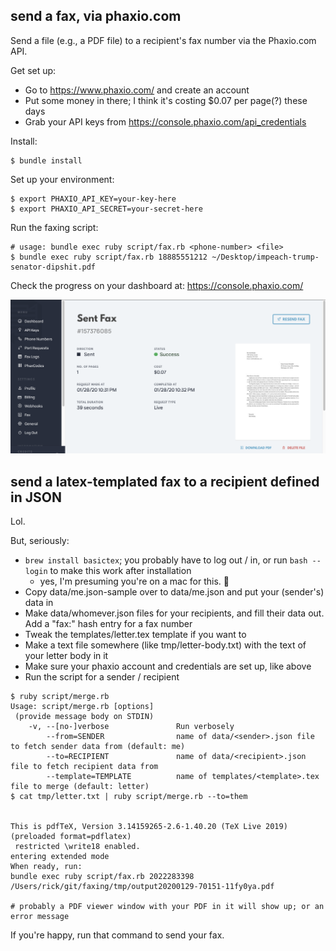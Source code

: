 ## send a fax, via phaxio.com

Send a file (e.g., a PDF file) to a recipient's fax number via the Phaxio.com API.

Get set up:

 - Go to https://www.phaxio.com/ and create an account
 - Put some money in there; I think it's costing $0.07 per page(?) these days
 - Grab your API keys from https://console.phaxio.com/api_credentials

Install:

```
$ bundle install
```

Set up your environment:

```
$ export PHAXIO_API_KEY=your-key-here
$ export PHAXIO_API_SECRET=your-secret-here
```

Run the faxing script:

```
# usage: bundle exec ruby script/fax.rb <phone-number> <file>
$ bundle exec ruby script/fax.rb 18885551212 ~/Desktop/impeach-trump-senator-dipshit.pdf
```

Check the progress on your dashboard at: https://console.phaxio.com/

![](images/fax-summary.png)

## send a latex-templated fax to a recipient defined in JSON

Lol.

But, seriously:

 - `brew install basictex`; you probably have to log out / in, or run `bash --login` to make this work after installation
   - yes, I'm presuming you're on a mac for this.  :shrug:
 - Copy data/me.json-sample over to data/me.json and put your (sender's) data in
 - Make data/whomever.json files for your recipients, and fill their data out. Add a "fax:" hash entry for a fax number
 - Tweak the templates/letter.tex template if you want to
 - Make a text file somewhere (like tmp/letter-body.txt) with the text of your letter body in it
 - Make sure your phaxio account and credentials are set up, like above
 - Run the script for a sender / recipient

```
$ ruby script/merge.rb 
Usage: script/merge.rb [options]
 (provide message body on STDIN)
    -v, --[no-]verbose               Run verbosely
        --from=SENDER                name of data/<sender>.json file to fetch sender data from (default: me)
        --to=RECIPIENT               name of data/<recipient>.json file to fetch recipient data from
        --template=TEMPLATE          name of templates/<template>.tex file to merge (default: letter)
$ cat tmp/letter.txt | ruby script/merge.rb --to=them


This is pdfTeX, Version 3.14159265-2.6-1.40.20 (TeX Live 2019) (preloaded format=pdflatex)
 restricted \write18 enabled.
entering extended mode
When ready, run:
bundle exec ruby script/fax.rb 2022283398 /Users/rick/git/faxing/tmp/output20200129-70151-11fy0ya.pdf

# probably a PDF viewer window with your PDF in it will show up; or an error message
```

If you're happy, run that command to send your fax.
